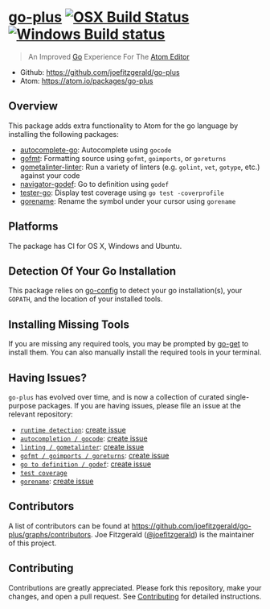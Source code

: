 # [go-plus](https://atom.io/packages/go-plus) [![OSX Build Status](https://travis-ci.org/joefitzgerald/go-plus.svg?branch=master)](https://travis-ci.org/joefitzgerald/go-plus) [![Windows Build status](https://ci.appveyor.com/api/projects/status/d0cekvaprt9wo1et)](https://ci.appveyor.com/project/joefitzgerald/go-plus)

> An Improved [Go](https://www.golang.org) Experience For The [Atom Editor](https://atom.io)

* Github: https://github.com/joefitzgerald/go-plus
* Atom: https://atom.io/packages/go-plus

## Overview

This package adds extra functionality to Atom for the go language by installing the following packages:

* [autocomplete-go](https://atom.io/packages/autocomplete-go): Autocomplete using `gocode`
* [gofmt](https://atom.io/packages/gofmt): Formatting source using `gofmt`, `goimports`, or `goreturns`
* [gometalinter-linter](https://atom.io/packages/gometalinter-linter): Run a variety of linters (e.g. `golint`, `vet`, `gotype`, etc.) against your code
* [navigator-godef](https://atom.io/packages/navigator-godef): Go to definition using `godef`
* [tester-go](https://atom.io/packages/tester-go): Display test coverage using `go test -coverprofile`
* [gorename](https://atom.io/packages/gorename): Rename the symbol under your cursor using `gorename`

## Platforms

The package has CI for OS X, Windows and Ubuntu.

## Detection Of Your Go Installation

This package relies on [go-config](https://atom.io/packages/go-config) to detect your go installation(s), your `GOPATH`, and the location of your installed tools.

## Installing Missing Tools

If you are missing any required tools, you may be prompted by [go-get](https://atom.io/packages/go-get) to install them. You can also manually install the required tools in your terminal.

## Having Issues?

`go-plus` has evolved over time, and is now a collection of curated single-purpose packages. If you are having issues, please file an issue at the relevant repository:

* [`runtime detection`](https://github.com/joefitzgerald/go-config): [create issue](https://github.com/joefitzgerald/go-config/issues/new)
* [`autocompletion / gocode`](https://github.com/joefitzgerald/autocomplete-go): [create issue](https://github.com/joefitzgerald/autocomplete-go/issues/new)
* [`linting / gometalinter`](https://github.com/joefitzgerald/gometalinter-linter): [create issue](https://github.com/joefitzgerald/gometalinter-linter/issues/new)
* [`gofmt / goimports / goreturns`](https://github.com/joefitzgerald/gofmt): [create issue](https://github.com/joefitzgerald/gofmt/issues/new)
* [`go to definition / godef`](https://github.com/joefitzgerald/navigator-godef): [create issue](https://github.com/joefitzgerald/navigator-godef/issues/new)
* [`test coverage`](https://github.com/joefitzgerald/tester-go/issues/new)
* [`gorename`](https://github.com/zmb3/gorename): [create issue](https://github.com/zmb3/gorename/issues/new)

## Contributors
A list of contributors can be found at https://github.com/joefitzgerald/go-plus/graphs/contributors. Joe Fitzgerald ([@joefitzgerald](https://github.com/joefitzgerald)) is the maintainer of this project.

## Contributing

Contributions are greatly appreciated. Please fork this repository, make your
changes, and open a pull request. See [Contributing](https://github.com/joefitzgerald/go-plus/wiki/Contributing) for detailed instructions.

